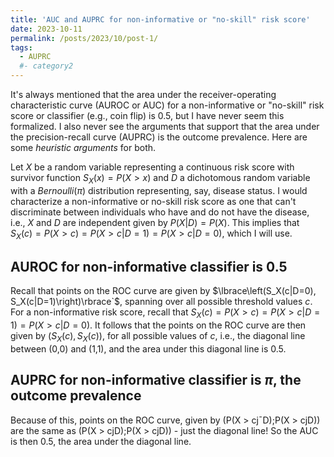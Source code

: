 ```yaml
---
title: 'AUC and AUPRC for non-informative or "no-skill" risk score'
date: 2023-10-11
permalink: /posts/2023/10/post-1/
tags:
  - AUPRC
  #- category2
---
```


It's always mentioned that the area under the receiver-operating characteristic curve (AUROC or AUC) for a non-informative or "no-skill" risk score or classifier (e.g., coin flip) is 0.5, but I have never seem this formalized. I also never see the arguments that support that the area under the precision-recall curve (AUPRC) is the outcome prevalence. Here are some *heuristic arguments* for both.

Let $X$ be a random variable representing a continuous risk score with survivor function $S_X(x) = P(X > x)$ and $D$ a dichotomous random variable with a $Bernoulli(\pi)$ distribution representing, say, disease status. I would characterize a non-informative or no-skill risk score as one that can't discriminate between individuals who have and do not have the disease, i.e., $X$ and $D$ are independent given by $P(X|D) = P(X)$. This implies that $S_X(c) = P(X > c) = P(X > c|D = 1) = P(X > c|D=0)$, which I will use.

## AUROC for non-informative classifier is 0.5
Recall that points on the ROC curve are given by $\lbrace\left(S_X(c|D=0), S_X(c|D=1)\right)\rbrace`$, spanning over all possible threshold values $c$. For a non-informative risk score, recall that $S_X(c) = P(X > c) = P(X > c|D = 1) = P(X > c|D=0)$. It follows that the points on the ROC curve are then given by $\left(S_X(c), S_X(c)\right),$ for all possible values of $c$, i.e., the diagonal line between (0,0) and (1,1), and the area under this diagonal line is 0.5. 

## AUPRC for non-informative classifier is $\pi$, the outcome prevalence
Because of this, points on the ROC curve, given by (P(X > cj¯D);P(X > cjD)) are the same as
(P(X > cjD);P(X > cjD)) - just the diagonal line! So the AUC is then 0.5, the area under the diagonal line.
